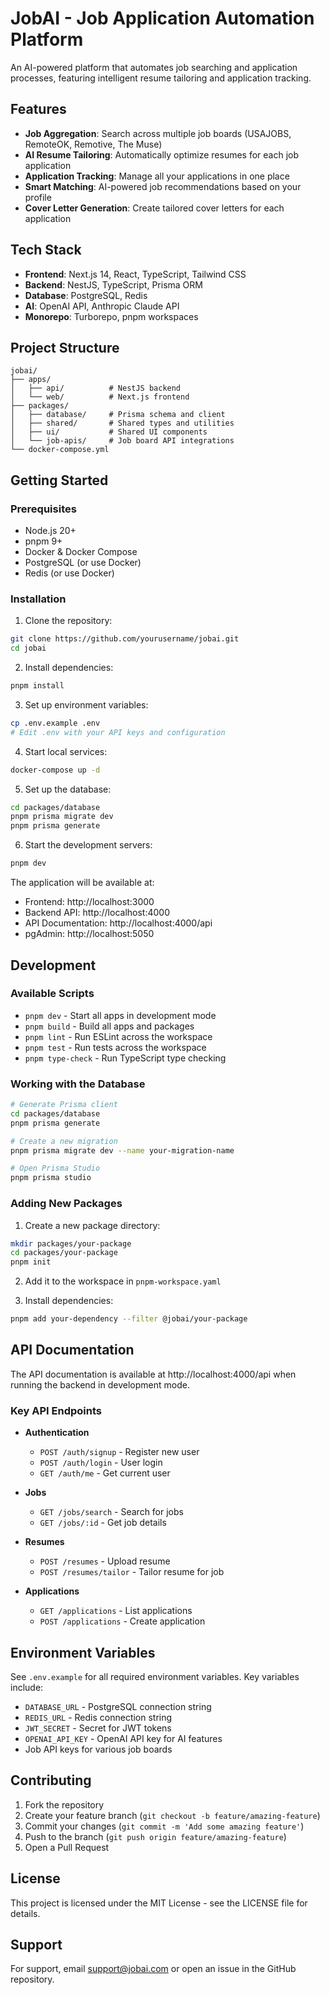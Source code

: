 # JobAI - Job Application Automation Platform

An AI-powered platform that automates job searching and application processes, featuring intelligent resume tailoring and application tracking.

## Features

- **Job Aggregation**: Search across multiple job boards (USAJOBS, RemoteOK, Remotive, The Muse)
- **AI Resume Tailoring**: Automatically optimize resumes for each job application
- **Application Tracking**: Manage all your applications in one place
- **Smart Matching**: AI-powered job recommendations based on your profile
- **Cover Letter Generation**: Create tailored cover letters for each application

## Tech Stack

- **Frontend**: Next.js 14, React, TypeScript, Tailwind CSS
- **Backend**: NestJS, TypeScript, Prisma ORM
- **Database**: PostgreSQL, Redis
- **AI**: OpenAI API, Anthropic Claude API
- **Monorepo**: Turborepo, pnpm workspaces

## Project Structure

```
jobai/
├── apps/
│   ├── api/          # NestJS backend
│   └── web/          # Next.js frontend
├── packages/
│   ├── database/     # Prisma schema and client
│   ├── shared/       # Shared types and utilities
│   ├── ui/           # Shared UI components
│   └── job-apis/     # Job board API integrations
└── docker-compose.yml
```

## Getting Started

### Prerequisites

- Node.js 20+
- pnpm 9+
- Docker & Docker Compose
- PostgreSQL (or use Docker)
- Redis (or use Docker)

### Installation

1. Clone the repository:
```bash
git clone https://github.com/yourusername/jobai.git
cd jobai
```

2. Install dependencies:
```bash
pnpm install
```

3. Set up environment variables:
```bash
cp .env.example .env
# Edit .env with your API keys and configuration
```

4. Start local services:
```bash
docker-compose up -d
```

5. Set up the database:
```bash
cd packages/database
pnpm prisma migrate dev
pnpm prisma generate
```

6. Start the development servers:
```bash
pnpm dev
```

The application will be available at:
- Frontend: http://localhost:3000
- Backend API: http://localhost:4000
- API Documentation: http://localhost:4000/api
- pgAdmin: http://localhost:5050

## Development

### Available Scripts

- `pnpm dev` - Start all apps in development mode
- `pnpm build` - Build all apps and packages
- `pnpm lint` - Run ESLint across the workspace
- `pnpm test` - Run tests across the workspace
- `pnpm type-check` - Run TypeScript type checking

### Working with the Database

```bash
# Generate Prisma client
cd packages/database
pnpm prisma generate

# Create a new migration
pnpm prisma migrate dev --name your-migration-name

# Open Prisma Studio
pnpm prisma studio
```

### Adding New Packages

1. Create a new package directory:
```bash
mkdir packages/your-package
cd packages/your-package
pnpm init
```

2. Add it to the workspace in `pnpm-workspace.yaml`

3. Install dependencies:
```bash
pnpm add your-dependency --filter @jobai/your-package
```

## API Documentation

The API documentation is available at http://localhost:4000/api when running the backend in development mode.

### Key API Endpoints

- **Authentication**
  - `POST /auth/signup` - Register new user
  - `POST /auth/login` - User login
  - `GET /auth/me` - Get current user

- **Jobs**
  - `GET /jobs/search` - Search for jobs
  - `GET /jobs/:id` - Get job details

- **Resumes**
  - `POST /resumes` - Upload resume
  - `POST /resumes/tailor` - Tailor resume for job

- **Applications**
  - `GET /applications` - List applications
  - `POST /applications` - Create application

## Environment Variables

See `.env.example` for all required environment variables. Key variables include:

- `DATABASE_URL` - PostgreSQL connection string
- `REDIS_URL` - Redis connection string
- `JWT_SECRET` - Secret for JWT tokens
- `OPENAI_API_KEY` - OpenAI API key for AI features
- Job API keys for various job boards

## Contributing

1. Fork the repository
2. Create your feature branch (`git checkout -b feature/amazing-feature`)
3. Commit your changes (`git commit -m 'Add some amazing feature'`)
4. Push to the branch (`git push origin feature/amazing-feature`)
5. Open a Pull Request

## License

This project is licensed under the MIT License - see the LICENSE file for details.

## Support

For support, email support@jobai.com or open an issue in the GitHub repository.